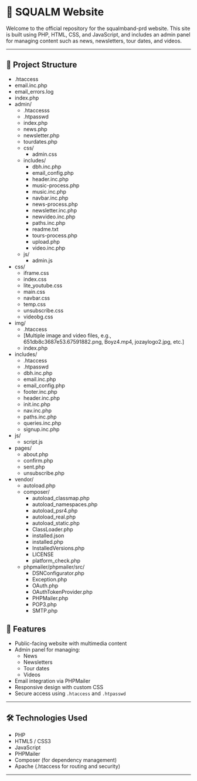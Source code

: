 # 🎵 SQUALM Website

Welcome to the official repository for the squalmband-prd website. This site is built using PHP, HTML, CSS, and JavaScript, and includes an admin panel for managing content such as news, newsletters, tour dates, and videos.

---

## 📁 Project Structure

- .htaccess
- email.inc.php
- email_errors.log
- index.php
- admin/
  - .htaccesss
  - .htpasswd
  - index.php
  - news.php
  - newsletter.php
  - tourdates.php
  - css/
    - admin.css
  - includes/
    - dbh.inc.php
    - email_config.php
    - header.inc.php
    - music-process.php
    - music.inc.php
    - navbar.inc.php
    - news-process.php
    - newsletter.inc.php
    - newvideo.inc.php
    - paths.inc.php
    - readme.txt
    - tours-process.php
    - upload.php
    - video.inc.php
  - js/
    - admin.js
- css/
  - iframe.css
  - index.css
  - lite_youtube.css
  - main.css
  - navbar.css
  - temp.css
  - unsubscribe.css
  - videobg.css
- img/
  - .htaccess
  - [Multiple image and video files, e.g., 651db8c3687e53.67591882.png, Boyz4.mp4, jozaylogo2.jpg, etc.]
  - index.php
- includes/
  - .htaccess
  - .htpasswd
  - dbh.inc.php
  - email.inc.php
  - email_config.php
  - footer.inc.php
  - header.inc.php
  - init.inc.php
  - nav.inc.php
  - paths.inc.php
  - queries.inc.php
  - signup.inc.php
- js/
  - script.js
- pages/
  - about.php
  - confirm.php
  - sent.php
  - unsubscribe.php
- vendor/
  - autoload.php
  - composer/
    - autoload_classmap.php
    - autoload_namespaces.php
    - autoload_psr4.php
    - autoload_real.php
    - autoload_static.php
    - ClassLoader.php
    - installed.json
    - installed.php
    - InstalledVersions.php
    - LICENSE
    - platform_check.php
  - phpmailer/phpmailer/src/
    - DSNConfigurator.php
    - Exception.php
    - OAuth.php
    - OAuthTokenProvider.php
    - PHPMailer.php
    - POP3.php
    - SMTP.php

## 🚀 Features

- Public-facing website with multimedia content
- Admin panel for managing:
  - News
  - Newsletters
  - Tour dates
  - Videos
- Email integration via PHPMailer
- Responsive design with custom CSS
- Secure access using `.htaccess` and `.htpasswd`

---

## 🛠️ Technologies Used

- PHP
- HTML5 / CSS3
- JavaScript
- PHPMailer
- Composer (for dependency management)
- Apache (.htaccess for routing and security)

---